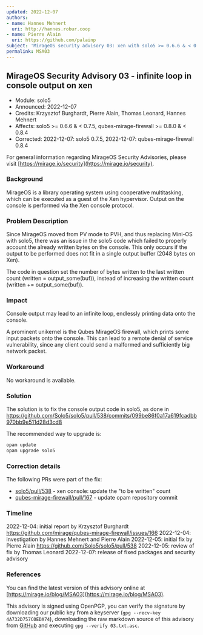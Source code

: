 ```yaml
---
updated: 2022-12-07
authors:
- name: Hannes Mehnert
  uri: http://hannes.robur.coop
- name: Pierre Alain
  uri: https://github.com/palainp
subject: 'MirageOS security advisory 03: xen with solo5 >= 0.6.6 & < 0.7.5'
permalink: MSA03
---
```


## MirageOS Security Advisory 03 - infinite loop in console output on xen

- Module:       solo5
- Announced:    2022-12-07
- Credits:      Krzysztof Burghardt, Pierre Alain, Thomas Leonard, Hannes Mehnert
- Affects:      solo5 >= 0.6.6 & < 0.7.5,
                qubes-mirage-firewall >= 0.8.0 & < 0.8.4
- Corrected:    2022-12-07: solo5 0.7.5,
                2022-12-07: qubes-mirage-firewall 0.8.4

For general information regarding MirageOS Security Advisories,
please visit [https://mirage.io/security](https://mirage.io/security).

### Background

MirageOS is a library operating system using cooperative multitasking, which can
be executed as a guest of the Xen hypervisor. Output on the console is performed
via the Xen console protocol.

### Problem Description

Since MirageOS moved from PV mode to PVH, and thus replacing Mini-OS with solo5,
there was an issue in the solo5 code which failed to properly account the
already written bytes on the console. This only occurs if the output to be
performed does not fit in a single output buffer (2048 bytes on Xen).

The code in question set the number of bytes written to the last written count
(written = output_some(buf)), instead of increasing the written count
(written += output_some(buf)).

### Impact

Console output may lead to an infinite loop, endlessly printing data onto the
console.

A prominent unikernel is the Qubes MirageOS firewall, which prints some input
packets onto the console. This can lead to a remote denial of service
vulnerability, since any client could send a malformed and sufficiently big
network packet.

### Workaround

No workaround is available.

### Solution

The solution is to fix the console output code in solo5, as done in
https://github.com/Solo5/solo5/pull/538/commits/099be86f0a17a619fcadbb970bb9e511d28d3cd8

The recommended way to upgrade is:
```bash
opam update
opam upgrade solo5
```

### Correction details

The following PRs were part of the fix:

- [solo5/pull/538](https://github.com/Solo5/solo5/pull/538) - xen console: update the "to be written" count
- [qubes-mirage-firewall/pull/167](https://github.com/mirage/qubes-mirage-firewall/pull/167) - update opam repository commit

### Timeline

2022-12-04: initial report by Krzysztof Burghardt https://github.com/mirage/qubes-mirage-firewall/issues/166
2022-12-04: investigation by Hannes Mehnert and Pierre Alain
2022-12-05: initial fix by Pierre Alain https://github.com/Solo5/solo5/pull/538
2022-12-05: review of fix by Thomas Leonard
2022-12-07: release of fixed packages and security advisory

### References

You can find the latest version of this advisory online at
[https://mirage.io/blog/MSA03](https://mirage.io/blog/MSA03).

This advisory is signed using OpenPGP, you can verify the signature
by downloading our public key from a keyserver (`gpg --recv-key
4A732D757C0EDA74`),
downloading the raw markdown source of this advisory from
[GitHub](https://raw.githubusercontent.com/mirage/mirage-www/master/tmpl/advisories/03.txt.asc)
and executing `gpg --verify 03.txt.asc`.
